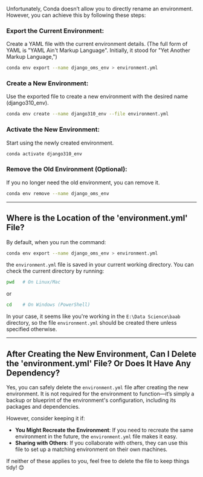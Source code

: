 Unfortunately, Conda doesn’t allow you to directly rename an environment. However, you can achieve this by following these steps:

### Export the Current Environment:

Create a YAML file with the current environment details.
(The full form of YAML is "YAML Ain't Markup Language". Initially, it stood for "Yet Another Markup Language,")

```bash
conda env export --name django_oms_env > environment.yml
```

### Create a New Environment:

Use the exported file to create a new environment with the desired name (django310\_env).

```bash
conda env create --name django310_env --file environment.yml
```

### Activate the New Environment:

Start using the newly created environment.

```bash
conda activate django310_env
```

### Remove the Old Environment (Optional):

If you no longer need the old environment, you can remove it.

```bash
conda env remove --name django_oms_env
```

---

## Where is the Location of the 'environment.yml' File?

By default, when you run the command:

```bash
conda env export --name django_oms_env > environment.yml
```

the `environment.yml` file is saved in your current working directory. You can check the current directory by running:

```bash
pwd   # On Linux/Mac
```

or

```bash
cd    # On Windows (PowerShell)
```

In your case, it seems like you're working in the `E:\Data Science\baab` directory, so the file `environment.yml` should be created there unless specified otherwise.

---

## After Creating the New Environment, Can I Delete the 'environment.yml' File? Or Does It Have Any Dependency?

Yes, you can safely delete the `environment.yml` file after creating the new environment. It is not required for the environment to function—it’s simply a backup or blueprint of the environment's configuration, including its packages and dependencies.

However, consider keeping it if:

- **You Might Recreate the Environment**: If you need to recreate the same environment in the future, the `environment.yml` file makes it easy.
- **Sharing with Others**: If you collaborate with others, they can use this file to set up a matching environment on their own machines.

If neither of these applies to you, feel free to delete the file to keep things tidy! 😊